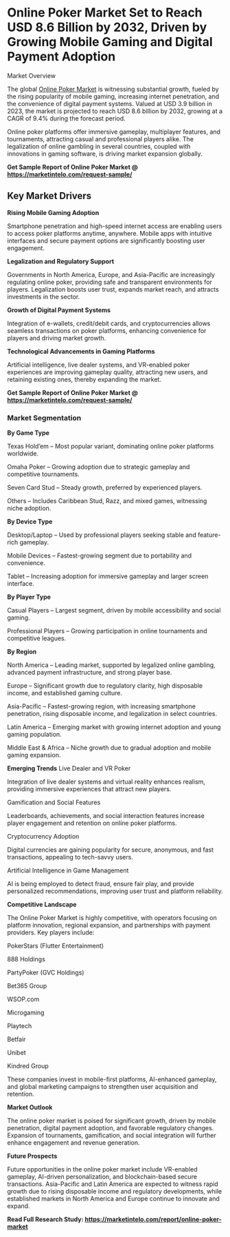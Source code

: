 # Online Poker Market Set to Reach USD 8.6 Billion by 2032, Driven by Growing Mobile Gaming and Digital Payment Adoption
Market Overview

The global [Online Poker Market](https://marketintelo.com/report/online-poker-market) is witnessing substantial growth, fueled by the rising popularity of mobile gaming, increasing internet penetration, and the convenience of digital payment systems. Valued at USD 3.9 billion in 2023, the market is projected to reach USD 8.6 billion by 2032, growing at a CAGR of 9.4% during the forecast period.

Online poker platforms offer immersive gameplay, multiplayer features, and tournaments, attracting casual and professional players alike. The legalization of online gambling in several countries, coupled with innovations in gaming software, is driving market expansion globally.

**Get Sample Report of Online Poker Market @ https://marketintelo.com/request-sample/**

## Key Market Drivers
**Rising Mobile Gaming Adoption**

Smartphone penetration and high-speed internet access are enabling users to access poker platforms anytime, anywhere. Mobile apps with intuitive interfaces and secure payment options are significantly boosting user engagement.

**Legalization and Regulatory Support**

Governments in North America, Europe, and Asia-Pacific are increasingly regulating online poker, providing safe and transparent environments for players. Legalization boosts user trust, expands market reach, and attracts investments in the sector.

**Growth of Digital Payment Systems**

Integration of e-wallets, credit/debit cards, and cryptocurrencies allows seamless transactions on poker platforms, enhancing convenience for players and driving market growth.

**Technological Advancements in Gaming Platforms**

Artificial intelligence, live dealer systems, and VR-enabled poker experiences are improving gameplay quality, attracting new users, and retaining existing ones, thereby expanding the market.

**Get Sample Report of Online Poker Market @ https://marketintelo.com/request-sample/**

### Market Segmentation
**By Game Type**

Texas Hold’em – Most popular variant, dominating online poker platforms worldwide.

Omaha Poker – Growing adoption due to strategic gameplay and competitive tournaments.

Seven Card Stud – Steady growth, preferred by experienced players.

Others – Includes Caribbean Stud, Razz, and mixed games, witnessing niche adoption.

**By Device Type**

Desktop/Laptop – Used by professional players seeking stable and feature-rich gameplay.

Mobile Devices – Fastest-growing segment due to portability and convenience.

Tablet – Increasing adoption for immersive gameplay and larger screen interface.

**By Player Type**

Casual Players – Largest segment, driven by mobile accessibility and social gaming.

Professional Players – Growing participation in online tournaments and competitive leagues.

**By Region**

North America – Leading market, supported by legalized online gambling, advanced payment infrastructure, and strong player base.

Europe – Significant growth due to regulatory clarity, high disposable income, and established gaming culture.

Asia-Pacific – Fastest-growing region, with increasing smartphone penetration, rising disposable income, and legalization in select countries.

Latin America – Emerging market with growing internet adoption and young gaming population.

Middle East & Africa – Niche growth due to gradual adoption and mobile gaming expansion.

**Emerging Trends**
Live Dealer and VR Poker

Integration of live dealer systems and virtual reality enhances realism, providing immersive experiences that attract new players.

Gamification and Social Features

Leaderboards, achievements, and social interaction features increase player engagement and retention on online poker platforms.

Cryptocurrency Adoption

Digital currencies are gaining popularity for secure, anonymous, and fast transactions, appealing to tech-savvy users.

Artificial Intelligence in Game Management

AI is being employed to detect fraud, ensure fair play, and provide personalized recommendations, improving user trust and platform reliability.

**Competitive Landscape**

The Online Poker Market is highly competitive, with operators focusing on platform innovation, regional expansion, and partnerships with payment providers. Key players include:

PokerStars (Flutter Entertainment)

888 Holdings

PartyPoker (GVC Holdings)

Bet365 Group

WSOP.com

Microgaming

Playtech

Betfair

Unibet

Kindred Group

These companies invest in mobile-first platforms, AI-enhanced gameplay, and global marketing campaigns to strengthen user acquisition and retention.

**Market Outlook**

The online poker market is poised for significant growth, driven by mobile penetration, digital payment adoption, and favorable regulatory changes. Expansion of tournaments, gamification, and social integration will further enhance engagement and revenue generation.

**Future Prospects**

Future opportunities in the online poker market include VR-enabled gameplay, AI-driven personalization, and blockchain-based secure transactions. Asia-Pacific and Latin America are expected to witness rapid growth due to rising disposable income and regulatory developments, while established markets in North America and Europe continue to innovate and expand.

**Read Full Research Study: https://marketintelo.com/report/online-poker-market**
